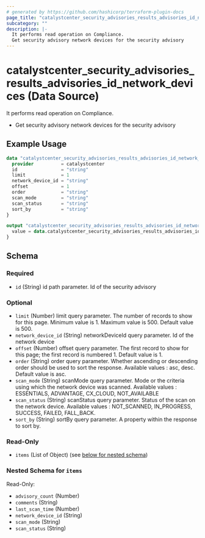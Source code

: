 ```yaml
---
# generated by https://github.com/hashicorp/terraform-plugin-docs
page_title: "catalystcenter_security_advisories_results_advisories_id_network_devices Data Source - terraform-provider-catalystcenter"
subcategory: ""
description: |-
  It performs read operation on Compliance.
  Get security advisory network devices for the security advisory
---
```


# catalystcenter_security_advisories_results_advisories_id_network_devices (Data Source)

It performs read operation on Compliance.

- Get security advisory network devices for the security advisory

## Example Usage

```terraform
data "catalystcenter_security_advisories_results_advisories_id_network_devices" "example" {
  provider          = catalystcenter
  id                = "string"
  limit             = 1
  network_device_id = "string"
  offset            = 1
  order             = "string"
  scan_mode         = "string"
  scan_status       = "string"
  sort_by           = "string"
}

output "catalystcenter_security_advisories_results_advisories_id_network_devices_example" {
  value = data.catalystcenter_security_advisories_results_advisories_id_network_devices.example.items
}
```

<!-- schema generated by tfplugindocs -->
## Schema

### Required

- `id` (String) id path parameter. Id of the security advisory

### Optional

- `limit` (Number) limit query parameter. The number of records to show for this page. Minimum value is 1. Maximum value is 500. Default value is 500.
- `network_device_id` (String) networkDeviceId query parameter. Id of the network device
- `offset` (Number) offset query parameter. The first record to show for this page; the first record is numbered 1. Default value is 1.
- `order` (String) order query parameter. Whether ascending or descending order should be used to sort the response. Available values : asc, desc. Default value is asc.
- `scan_mode` (String) scanMode query parameter. Mode or the criteria using which the network device was scanned. Available values : ESSENTIALS, ADVANTAGE, CX_CLOUD, NOT_AVAILABLE
- `scan_status` (String) scanStatus query parameter. Status of the scan on the network device. Available values : NOT_SCANNED, IN_PROGRESS, SUCCESS, FAILED, FALL_BACK.
- `sort_by` (String) sortBy query parameter. A property within the response to sort by.

### Read-Only

- `items` (List of Object) (see [below for nested schema](#nestedatt--items))

<a id="nestedatt--items"></a>
### Nested Schema for `items`

Read-Only:

- `advisory_count` (Number)
- `comments` (String)
- `last_scan_time` (Number)
- `network_device_id` (String)
- `scan_mode` (String)
- `scan_status` (String)
